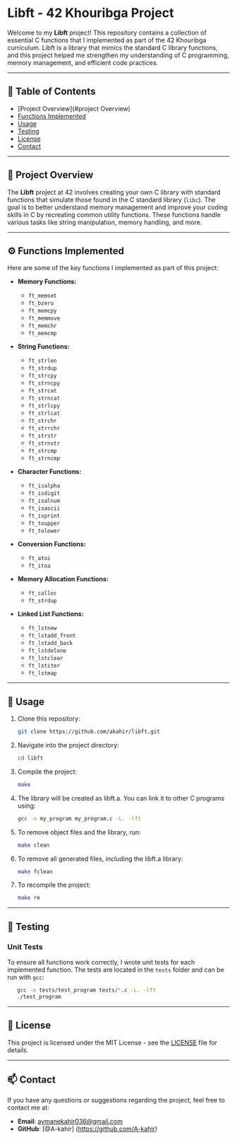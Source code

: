 # Libft - 42 Khouribga Project

Welcome to my **Libft** project! This repository contains a collection of essential C functions that I implemented as part of the 42 Khouribga curriculum. Libft is a library that mimics the standard C library functions, and this project helped me strengthen my understanding of C programming, memory management, and efficient code practices.

---

## 📝 Table of Contents
- [Project Overview](#project Overview)
- [Functions Implemented](#functions-implemented)
- [Usage](#usage)
- [Testing](#testing)
- [License](#license)
- [Contact](#contact)

---

## 📌 Project Overview

The **Libft** project at 42 involves creating your own C library with standard functions that simulate those found in the C standard library (`libc`). The goal is to better understand memory management and improve your coding skills in C by recreating common utility functions. These functions handle various tasks like string manipulation, memory handling, and more.

---

## ⚙️ Functions Implemented

Here are some of the key functions I implemented as part of this project:

- **Memory Functions:**
  - `ft_memset`
  - `ft_bzero`
  - `ft_memcpy`
  - `ft_memmove`
  - `ft_memchr`
  - `ft_memcmp`

- **String Functions:**
  - `ft_strlen`
  - `ft_strdup`
  - `ft_strcpy`
  - `ft_strncpy`
  - `ft_strcat`
  - `ft_strncat`
  - `ft_strlcpy`
  - `ft_strlcat`
  - `ft_strchr`
  - `ft_strrchr`
  - `ft_strstr`
  - `ft_strnstr`
  - `ft_strcmp`
  - `ft_strncmp`

- **Character Functions:**
  - `ft_isalpha`
  - `ft_isdigit`
  - `ft_isalnum`
  - `ft_isascii`
  - `ft_isprint`
  - `ft_toupper`
  - `ft_tolower`

- **Conversion Functions:**
  - `ft_atoi`
  - `ft_itoa`

- **Memory Allocation Functions:**
  - `ft_calloc`
  - `ft_strdup`

- **Linked List Functions:**
  - `ft_lstnew`
  - `ft_lstadd_front`
  - `ft_lstadd_back`
  - `ft_lstdelone`
  - `ft_lstclear`
  - `ft_lstiter`
  - `ft_lstmap`

---

## 🚀 Usage

1. Clone this repository:

    ```bash
   git clone https://github.com/akahir/libft.git

2. Navigate into the project directory:

   ```bash
   cd libft
3. Compile the project:

    ```bash
    make
4. The library will be created as libft.a. You can link it to other C programs using:

   ```bash
   gcc -o my_program my_program.c -L. -lft
5. To remove object files and the library, run:

   ```bash
   make clean
6. To remove all generated files, including the libft.a library:

    ```bash
    make fclean
7. To recompile the project:

   ```bash
   make re

---

## 🧪 Testing

### Unit Tests
To ensure all functions work correctly, I wrote unit tests for each implemented function. The tests are located in the `tests` folder and can be run with `gcc`:

  ```bash
     gcc -o tests/test_program tests/*.c -L. -lft
     ./test_program
  ```
---

## 📜 License

This project is licensed under the MIT License - see the [LICENSE](LICENSE) file for details.

---

## 📫 Contact

If you have any questions or suggestions regarding the project, feel free to contact me at:

- **Email**: aymanekahir036@gmail.com
- **GitHub**: [@A-kahir] (https://github.com/A-kahir)

